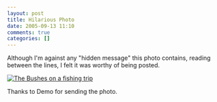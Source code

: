 ```yaml
---
layout: post
title: Hilarious Photo
date: 2005-09-13 11:10
comments: true
categories: []
---
```

Although I'm against any "hidden message" this photo contains, reading between the lines, I felt it was worthy of being posted.

<a href="http://www.peterfilias.com/wordpress/wp-content/ATT03058.jpg"><img class=photo src='http://www.peterfilias.com/wordpress/wp-content/ATT03058Custom.jpg' alt='The Bushes on a fishing trip' /></a>

Thanks to Demo for sending the photo.
